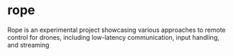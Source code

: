 # rope
Rope is an experimental project showcasing various approaches to remote control for drones, including low-latency communication, input handling, and streaming
